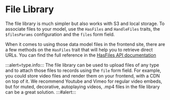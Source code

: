# File Library

The file library is much simpler but also works with S3 and local storage. To associate files to your model, use
the `HasFiles` and `HandleFiles` traits, the `$filesParams` configuration and the `files` form field.

When it comes to using those data model files in the frontend site, there are a few methods on the `HasFiles` trait that
will help you to retrieve direct URLs. You can find the full
reference in the [HasFiles API documentation](https://twill.io/docs/api/2.x/A17/Twill/Models/Behaviors/HasFiles.html)

:::alert=type.info:::
The file library can be used to upload files of any type and to attach those files to records using the `file` form
field.
For example, you could store video files and render them on your frontend, with a CDN on top of it. We recommend Youtube
and Vimeo for regular video embeds, but for muted, decorative, autoplaying videos, .mp4 files in the file library can be
a great solution.
:::#alert:::
